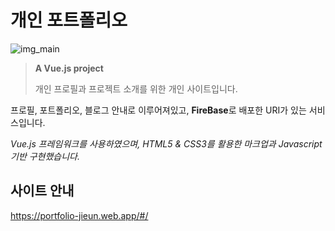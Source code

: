 # 개인 포트폴리오

![img_main](https://user-images.githubusercontent.com/50068478/111103053-e5ac6f00-8590-11eb-9ab4-f7ea3ea33430.JPG)


> **A Vue.js project**
> 
> 개인 프로필과 프로젝트 소개를 위한 개인 사이트입니다.



프로필, 포트폴리오, 블로그 안내로 이루어져있고, **FireBase**로 배포한 URI가 있는 서비스입니다.

_Vue.js 프레임워크를 사용하였으며, HTML5 & CSS3를 활용한 마크업과 Javascript 기반 구현했습니다._



## 사이트 안내

https://portfolio-jieun.web.app/#/
